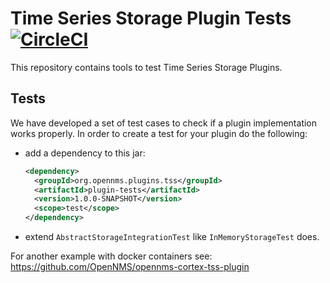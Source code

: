 # Time Series Storage Plugin Tests [![CircleCI](https://circleci.com/gh/OpenNMS/opennms-tss-plugin-tests.svg?style=svg)](https://circleci.com/gh/OpenNMS/opennms-tss-plugin-tests)

This repository contains tools to test Time Series Storage Plugins.

## Tests
We have developed a set of test cases to check if a plugin implementation works properly.
In order to create a test for your plugin do the following:
* add a dependency to this jar:
  
  ```xml
  <dependency>
    <groupId>org.opennms.plugins.tss</groupId>
    <artifactId>plugin-tests</artifactId>
    <version>1.0.0-SNAPSHOT</version>
    <scope>test</scope>
  </dependency>
  ```
* extend `AbstractStorageIntegrationTest` like `InMemoryStorageTest` does.

For another example with docker containers see: https://github.com/OpenNMS/opennms-cortex-tss-plugin
